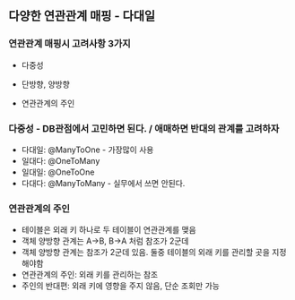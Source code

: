 
## 다양한 연관관계 매핑 - 다대일

### 연관관계 매핑시 고려사항 3가지
+ 다중성 

+ 단방향, 양방향

+ 연관관계의 주인

### 다중성 - DB관점에서 고민하면 된다. / 애매하면 반대의 관계를 고려하자
+ 다대일: @ManyToOne - 가장많이 사용
+ 일대다: @OneToMany
+ 일대일: @OneToOne
+ 다대다: @ManyToMany - 실무에서 쓰면 안된다.

### 연관관계의 주인
+ 테이블은 외래 키 하나로 두 테이블이 연관관계를 맺음
+ 객체 양방향 관계는 A->B, B->A 처럼 참조가 2군데
+ 객체 양방향 관계는 참조가 2군데 있음. 둘중 테이블의 외래 키를 관리할 곳을 지정해야함
+ 연관관계의 주인: 외래 키를 관리하는 참조
+ 주인의 반대편: 외래 키에 영향을 주지 않음, 단순 조회만 가능






